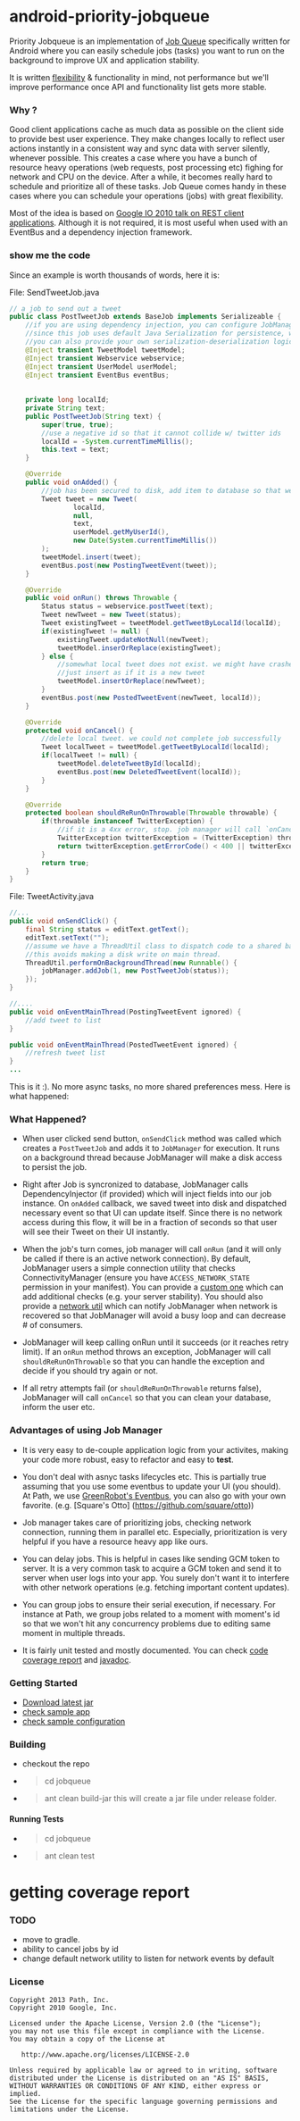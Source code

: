 android-priority-jobqueue
=========================

Priority Jobqueue is an implementation of [Job Queue](http://en.wikipedia.org/wiki/Job_queue) specifically written for Android where you can easily schedule jobs (tasks) you want to run on the background to improve UX and application stability.

It is written [flexibility](https://github.com/path/android-priority-jobqueue/wiki/configuration) & functionality in mind, not performance but we'll improve performance once API and functionality list gets more stable.

### Why ?
Good client applications cache as much data as possible on the client side to provide best user experience. They make changes locally to reflect user actions instantly in a consistent way and sync data with server silently, whenever possible. 
This creates a case where you have a bunch of resource heavy operations (web requests, post processing etc) fighing for network and CPU on the device. After a while, it becomes really hard to schedule and prioritize all of these tasks. Job Queue comes handy in these cases where you can schedule your operations (jobs) with great flexibility.

Most of the idea is based on [Google IO 2010 talk on REST client applications][8].
Although it is not required, it is most useful when used with an EventBus and a dependency injection framework.

### show me the code

Since an example is worth thousands of words, here it is:

File: SendTweetJob.java
``` java
// a job to send out a tweet
public class PostTweetJob extends BaseJob implements Serializeable {
    //if you are using dependency injection, you can configure JobManager to use it :)
    //since this job uses default Java Serialization for persistence, we marked injected fields as transient.
    //you can also provide your own serialization-deserialization logic.
    @Inject transient TweetModel tweetModel;
    @Inject transient Webservice webservice;
    @Inject transient UserModel userModel;
    @Inject transient EventBus eventBus;
    
    
    private long localId;
    private String text;
    public PostTweetJob(String text) {
        super(true, true);
        //use a negative id so that it cannot collide w/ twitter ids
        localId = -System.currentTimeMillis();
        this.text = text;
    }

    @Override
    public void onAdded() {
        //job has been secured to disk, add item to database so that we can display it to the user.
        Tweet tweet = new Tweet(
                localId,
                null,
                text,
                userModel.getMyUserId(),
                new Date(System.currentTimeMillis())
        );
        tweetModel.insert(tweet);
        eventBus.post(new PostingTweetEvent(tweet));
    }

    @Override
    public void onRun() throws Throwable {
        Status status = webservice.postTweet(text);
        Tweet newTweet = new Tweet(status);
        Tweet existingTweet = tweetModel.getTweetByLocalId(localId);
        if(existingTweet != null) {
            existingTweet.updateNotNull(newTweet);
            tweetModel.inserOrReplace(existingTweet);
        } else {
            //somewhat local tweet does not exist. we might have crashed before onAdded is called.
            //just insert as if it is a new tweet
            tweetModel.insertOrReplace(newTweet);
        }
        eventBus.post(new PostedTweetEvent(newTweet, localId));
    }

    @Override
    protected void onCancel() {
        //delete local tweet. we could not complete job successfully
        Tweet localTweet = tweetModel.getTweetByLocalId(localId);
        if(localTweet != null) {
            tweetModel.deleteTweetById(localId);
            eventBus.post(new DeletedTweetEvent(localId));
        }
    }

    @Override
    protected boolean shouldReRunOnThrowable(Throwable throwable) {
        if(throwable instanceof TwitterException) {
            //if it is a 4xx error, stop. job manager will call `onCancel`
            TwitterException twitterException = (TwitterException) throwable;
            return twitterException.getErrorCode() < 400 || twitterException.getErrorCode() > 499;
        }
        return true;
    }
}


```

File: TweetActivity.java
``` java
//...
public void onSendClick() {
    final String status = editText.getText();
    editText.setText("");
    //assume we have a ThreadUtil class to dispatch code to a shared background thread.
    //this avoids making a disk write on main thread.
    ThreadUtil.performOnBackgroundThread(new Runnable() {
        jobManager.addJob(1, new PostTweetJob(status));
    });
}

//....
public void onEventMainThread(PostingTweetEvent ignored) {
    //add tweet to list
}

public void onEventMainThread(PostedTweetEvent ignored) {
    //refresh tweet list
}
...
```

This is it :). No more async tasks, no more shared preferences mess. Here is what happened:

### What Happened?
* When user clicked send button, `onSendClick` method was called which creates a `PostTweetJob` and adds it to `JobManager` for execution.
It runs on a background thread because JobManager will make a disk access to persist the job.

* Right after Job is syncronized to database, JobManager calls DependencyInjector (if provided) which will inject fields into our job instance. 
On `onAdded` callback, we saved tweet into disk and dispatched necessary event so that UI can update itself. Since there is no network access during this flow, it will be in a fraction of seconds so that user will see their Tweet on their UI instantly.

* When the job's turn comes, job manager will call `onRun` (and it will only be called if there is an active network connection). 
By default, JobManager users a simple connection utility that checks ConnectivityManager (ensure you have `ACCESS_NETWORK_STATE` permission in your manifest). You can provide a [custom one][1] which can
add additional checks (e.g. your server stability). You should also provide a [network util][1] which can notify JobManager when network
is recovered so that JobManager will avoid a busy loop and can decrease # of consumers. 

* JobManager will keep calling onRun until it succeeds (or it reaches retry limit). If an `onRun` method throws an exception,
JobManager will call `shouldReRunOnThrowable` so that you can handle the exception and decide if you should try again or not.

* If all retry attempts fail (or `shouldReRunOnThrowable` returns false), JobManager will call `onCancel` so that you can clean
your database, inform the user etc.

### Advantages of using Job Manager
* It is very easy to de-couple application logic from your activites, making your code more robust, easy to refactor and easy to **test**.
* You don't deal with asnyc tasks lifecycles etc. This is partially true assuming that you use some eventbus to update your UI (you should).
At Path, we use [GreenRobot's Eventbus](github.com/greenrobot/EventBus), you can also go with your own favorite. (e.g. [Square's Otto] (https://github.com/square/otto))
* Job manager takes care of prioritizing jobs, checking network connection, running them in parallel etc. Especially, prioritization is very helpful if you have a resource heavy app like ours.
* You can delay jobs. This is helpful in cases like sending GCM token to server. It is a very common task to acquire a GCM token and send it to server when user logs into your app. You surely don't want it to interfere with other network operations (e.g. fetching important content updates).
* You can group jobs to ensure their serial execution, if necessary. For instance at Path, we group jobs related to a moment with moment's id so that we won't hit any concurrency problems due to editing same moment in multiple threads.

* It is fairly unit tested and mostly documented. You can check [code coverage report][3] and [javadoc][4].


### Getting Started
* [Download latest jar][5]
* [check sample app][6]
* [check sample configuration][7]

### Building
* checkout the repo
* > cd jobqueue
* > ant clean build-jar
this will create a jar file under release folder.

#### Running Tests
* > cd jobqueue
* > ant clean test

# getting coverage report

### TODO
* move to gradle.
* ability to cancel jobs by id
* change default network utility to listen for network events by default


### License
```
Copyright 2013 Path, Inc.
Copyright 2010 Google, Inc.

Licensed under the Apache License, Version 2.0 (the "License");
you may not use this file except in compliance with the License.
You may obtain a copy of the License at

   http://www.apache.org/licenses/LICENSE-2.0

Unless required by applicable law or agreed to in writing, software
distributed under the License is distributed on an "AS IS" BASIS,
WITHOUT WARRANTIES OR CONDITIONS OF ANY KIND, either express or implied.
See the License for the specific language governing permissions and
limitations under the License.
```

[1]: https://github.com/path/android-priority-jobqueue/blob/master/jobqueue/src/com/path/android/jobqueue/network/NetworkUtil.java
[2]: https://github.com/path/android-priority-jobqueue/blob/master/jobqueue/src/com/path/android/jobqueue/network/NetworkEventProvider.java
[3]: http://path.github.io/android-priority-jobqueue/coverage-report/index.html
[4]: http://path.github.io/android-priority-jobqueue/javadoc/index.html
[5]: https://github.com/path/android-priority-jobqueue/releases
[6]: https://github.com/path/android-priority-jobqueue/tree/master/examples
[7]: https://github.com/path/android-priority-jobqueue/blob/master/examples/twitter/TwitterClient/src/com/path/android/jobqueue/examples/twitter/TwitterApplication.java#L26
[8]: http://www.youtube.com/watch?v=xHXn3Kg2IQE
